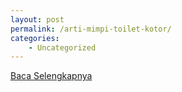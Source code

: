 ```yaml
---
layout: post
permalink: /arti-mimpi-toilet-kotor/
categories:
    - Uncategorized
---
```


[Baca Selengkapnya](/01)